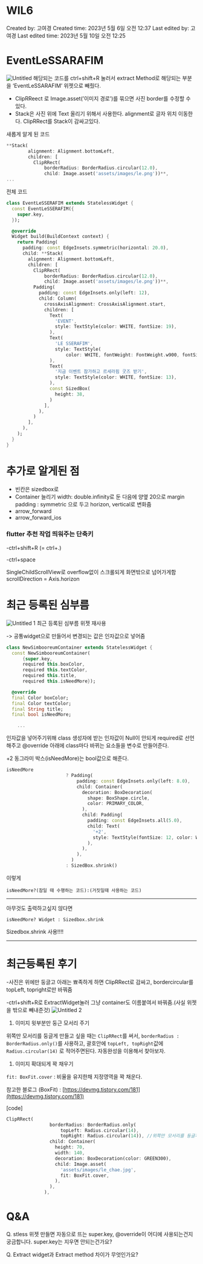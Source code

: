 # WIL6

Created by: 고여경
Created time: 2023년 5월 6일 오전 12:37
Last edited by: 고여경
Last edited time: 2023년 5월 10일 오전 12:25

# EventLeSSARAFIM
![Untitled](https://github.com/yeogaeng/GDSC-OC-MOBILE-WIL/assets/81527268/8784b2d0-cfcf-4bce-b7ab-15c1af2c748a)
해당되는 코드를 ctrl+shift+R 눌러서 extract Method로 해당되는 부분을 ‘EventLeSSARAFIM’ 위젯으로 빼줬다.

- ClipRReect 로 Image.asset(’이미지 경로’)를 묶으면 사진 border를 수정할 수 있다.
- Stack은 사진 위에 Text 올리기 위해서 사용한다. alignment로 글자 위치 이동한다. ClipRRect를 Stack이 감싸고있다.

새롭게 알게 된 코드

```dart
**Stack(
        alignment: Alignment.bottomLeft,
        children: [
          ClipRRect(
              borderRadius: BorderRadius.circular(12.0),
              child: Image.asset('assets/images/le.png'))**,
...
```

전체 코드

```dart
class EventLeSSERAFIM extends StatelessWidget {
  const EventLeSSERAFIM({
    super.key,
  });

  @override
  Widget build(BuildContext context) {
    return Padding(
      padding: const EdgeInsets.symmetric(horizontal: 20.0),
      child: **Stack(
        alignment: Alignment.bottomLeft,
        children: [
          ClipRRect(
              borderRadius: BorderRadius.circular(12.0),
              child: Image.asset('assets/images/le.png'))**,
          Padding(
            padding: const EdgeInsets.only(left: 12),
            child: Column(
              crossAxisAlignment: CrossAxisAlignment.start,
              children: [
                Text(
                  'EVENT',
                  style: TextStyle(color: WHITE, fontSize: 19),
                ),
                Text(
                  'LE SSERAFIM',
                  style: TextStyle(
                      color: WHITE, fontWeight: FontWeight.w900, fontSize: 23),
                ),
                Text(
                  '지금 이벤트 참가하고 르세라핌 굿즈 받기',
                  style: TextStyle(color: WHITE, fontSize: 13),
                ),
                const SizedBox(
                  height: 38,
                )
              ],
            ),
          )
        ],
      ),
    );
  }
}
```

# 추가로 알게된 점

- 빈칸은 sizedbox로
- Container 늘리기 width: double.infinity로 둔 다음에 양옆 20으로 margin
padding : symmetric 으로 두고 horizon, vertical로 변화줌
- arrow_forward
- arrow_forward_ios

### flutter 추천 작업 띄워주는 단축키

-ctrl+shift+R (= ctrl+.)

-ctrl+space 

SingleChildScrollView로 overflow없이 스크롤되게 화면밖으로 넘어가게함
scrollDirection = Axis.horizon

# 최근 등록된 심부름
![Untitled 1](https://github.com/yeogaeng/GDSC-OC-MOBILE-WIL/assets/81527268/672a0ea8-a18d-403e-a5e0-875d0e92fe82)
최근 등록된 심부름 위젯 재사용 

-> 공통widget으로 만들어서 변경되는 값은 인자값으로 넣어줌

```dart
class NewSimbooreumContainer extends StatelessWidget {
  const NewSimbooreumContainer(
      {super.key,
      required this.boxColor,
      required this.textColor,
      required this.title,
      required this.isNeedMore});

  @override
  final Color boxColor;
  final Color textColor;
  final String title;
  final bool isNeedMore;

	...
```

인자값을 넣어주기위해 class 생성자에 받는 인자값이 Null이 안되게 required로 선언해주고 @override 아래에 class마다 바뀌는 요소들을 변수로 만들어준다.

+2 동그라미 박스(isNeedMore)는 bool값으로 해준다. 

```dart
isNeedMore
                      ? Padding(
                          padding: const EdgeInsets.only(left: 8.0),
                          child: Container(
                            decoration: BoxDecoration(
                              shape: BoxShape.circle,
                              color: PRIMARY_COLOR,
                            ),
                            child: Padding(
                              padding: const EdgeInsets.all(5.0),
                              child: Text(
                                '+2',
                                style: TextStyle(fontSize: 12, color: WHITE),
                              ),
                            ),
                          ),
                        )
                      : SizedBox.shrink()
```

이렇게 

`isNeedMore?(참일 때 수행하는 코드):(거짓일때 사용하는 코드)`

---

아무것도 출력하고싶지 않다면

`isNeedMore? Widget : Sizedbox.shrink` 

Sizedbox.shrink 사용!!!!

---

# 최근등록된 후기

-사진은 위에만 둥글고 아래는 뾰족하게 하면 ClipRRect로 감싸고, bordercircular를 topLeft, topright로만 바꿔줌

-ctrl+shift+R로 ExtractWidget눌러 그냥 container도 이름붙여서 바꿔줌.(사실 위젯을 밖으로 빼내준것)
![Untitled 2](https://github.com/yeogaeng/GDSC-OC-MOBILE-WIL/assets/81527268/fb1f1f25-cafb-4f27-b22d-7d9b11570f34)


1. 이미지 윗부분만 둥근 모서리 주기

 위쪽만 모서리를 둥글게 만들고 싶을 때는 `ClipRRect`를 써서, `borderRadius : BorderRadius.only()`를 사용하고, 괄호안에 `topLeft, topRight`값에 `Radius.circular(14)` 로 적어주면된다. 자동완성을 이용해서 찾아보자.

1. 이미지 확대되게 꽉 채우기

 `fit: BoxFit.cover` : 비율을 유지한채 지정영역을 꽉 채운다.

참고한 블로그 (BoxFit) : [https://devmg.tistory.com/181](https://devmg.tistory.com/181)

[code]

```dart
ClipRRect(
                borderRadius: BorderRadius.only(
                    topLeft: Radius.circular(14),
                    topRight: Radius.circular(14)), //위쪽만 모서리를 둥글게 만들고 싶을 때, 이렇게 하면됨.
                child: Container(
                  height: 70,
                  width: 140,
                  decoration: BoxDecoration(color: GREEN300),
                  child: Image.asset(
                    'assets/images/le_chae.jpg',
                    fit: BoxFit.cover,
                  ),
                ),
              ),
```

# Q&A

Q. stless 위젯 만들면 자동으로 뜨는 super.key, @override이 어디에 사용되는건지 궁금합니다. super.key는 지우면 안되는건가요? 

Q. Extract widget과 Extract method 차이가 무엇인가요?
